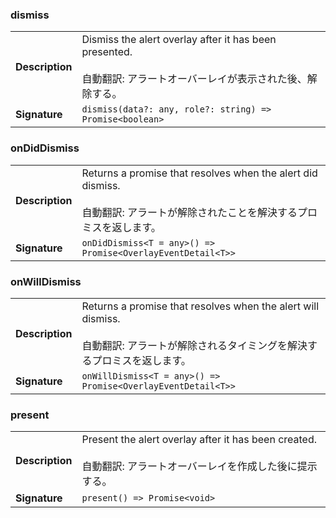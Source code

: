 

### dismiss

| | |
| --- | --- |
| **Description** | Dismiss the alert overlay after it has been presented.<br /><br />自動翻訳: アラートオーバーレイが表示された後、解除する。 |
| **Signature** | `dismiss(data?: any, role?: string) => Promise<boolean>` |


### onDidDismiss

| | |
| --- | --- |
| **Description** | Returns a promise that resolves when the alert did dismiss.<br /><br />自動翻訳: アラートが解除されたことを解決するプロミスを返します。 |
| **Signature** | `onDidDismiss<T = any>() => Promise<OverlayEventDetail<T>>` |


### onWillDismiss

| | |
| --- | --- |
| **Description** | Returns a promise that resolves when the alert will dismiss.<br /><br />自動翻訳: アラートが解除されるタイミングを解決するプロミスを返します。 |
| **Signature** | `onWillDismiss<T = any>() => Promise<OverlayEventDetail<T>>` |


### present

| | |
| --- | --- |
| **Description** | Present the alert overlay after it has been created.<br /><br />自動翻訳: アラートオーバーレイを作成した後に提示する。 |
| **Signature** | `present() => Promise<void>` |


